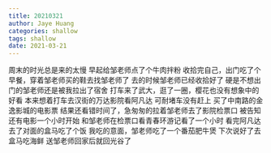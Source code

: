```yaml
---
title: 20210321
author: Jaye Huang
categories: shallow
tags: shallow
date: 2021-03-21
---
```


周末的时光总是来的太慢
早起给邹老师点了个牛肉拌粉
收拾完自己，出门吃了个早餐，穿着邹老师买的鞋去找邹老师了
去的时候邹老师已经收拾好了
硬是不想出门的邹老师还是被我拉出了宿舍
打车来了武大，逛了一圈，樱花也没有想象中的好看
本来想着打车去汉街的万达影院看阿凡达
可耐堵车没有赶上
买了中南路的金逸影城的电影票
结果还看错时间了，急匆匆的拉着邹老师去了影院检票口
被告知还有电影一个小时开始
和邹老师在检票口看青春环游记看了一个小时
看完阿凡达去了对面的盒马吃了个饭
我吃的意面，邹老师吃了一个番茄肥牛煲
下次说好了去盒马吃海鲜
送邹老师回家后就回光谷了
